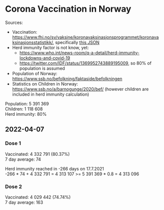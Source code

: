 # Corona Vaccination in Norway

Sources:

- Vaccination: <https://www.fhi.no/sv/vaksine/koronavaksinasjonsprogrammet/koronavaksinasjonsstatistikk/>, specifically [this JSON](https://www.fhi.no/api/chartdata/api/99119)
- Herd immunity factor is not know, yet:
  - <https://www.who.int/news-room/q-a-detail/herd-immunity-lockdowns-and-covid-19>
  - <https://twitter.com/IDF/status/1369952743889195009>, so 80% of population is assumed
- Population of Norway: <https://www.ssb.no/befolkning/faktaside/befolkningen>
- Statistics on Children in Norway: https://www.ssb.no/a/barnogunge/2020/bef/ (however children are included in herd immunity calculation)

Population: 5 391 369  
Children: 1 118 608  
Herd immunity: 80%  

## 2022-04-07

### Dose 1

Vaccinated: 4 332 791 (80.37%)  
7 day average: 74

Herd immunity reached in -266 days on 17.7.2021  
-266 * 74 + 4 332 791 = 4 313 107 >= 5 391 369 * 0.8 = 4 313 096

### Dose 2

Vaccinated: 4 029 442 (74.74%)  
7 day average: 163

